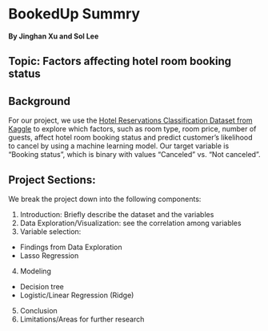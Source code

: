 # BookedUp Summry

**By Jinghan Xu and Sol Lee**

## Topic: Factors affecting hotel room booking status

## Background
For our  project, we use the [Hotel Reservations Classification Dataset from Kaggle](https://www.kaggle.com/datasets/ahsan81/hotel-reservations-classification-dataset) to
explore which factors, such as room type, room price, number of guests, affect hotel room booking status
and predict customer’s likelihood to cancel by using a machine learning model. Our target variable is
“Booking status”, which is binary with values “Canceled” vs. “Not canceled”.

## Project Sections:
We break the project down into the following components:
1. Introduction: Briefly describe the dataset and the variables
2. Data Exploration/Visualization: see the correlation among variables
3. Variable selection:
- Findings from Data Exploration
- Lasso Regression
4. Modeling
- Decision tree
- Logistic/Linear Regression (Ridge)
5. Conclusion
6. Limitations/Areas for further research

[ ](https://github.com/doctor-phil/ECON323_2023_Spring/blob/main/final_project.md)
